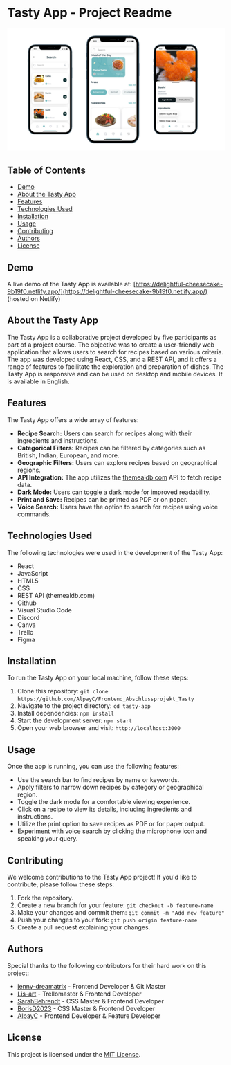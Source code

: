 # Tasty App - Project Readme

![Tasty App Logo](./screenshots/mockups.jpg)

## Table of Contents

- [Demo](#demo)
- [About the Tasty App](#about-the-tasty-app)
- [Features](#features)
- [Technologies Used](#technologies-used)
- [Installation](#installation)
- [Usage](#usage)
- [Contributing](#contributing)
- [Authors](#authors)
- [License](#license)

## Demo

A live demo of the Tasty App is available at: [https://delightful-cheesecake-9b19f0.netlify.app/](https://delightful-cheesecake-9b19f0.netlify.app/) (hosted on Netlify)

## About the Tasty App

The Tasty App is a collaborative project developed by five participants as part of a project course. The objective was to create a user-friendly web application that allows users to search for recipes based on various criteria. The app was developed using React, CSS, and a REST API, and it offers a range of features to facilitate the exploration and preparation of dishes. The Tasty App is responsive and can be used on desktop and mobile devices. It is available in English.

## Features

The Tasty App offers a wide array of features:

- **Recipe Search:** Users can search for recipes along with their ingredients and instructions.
- **Categorical Filters:** Recipes can be filtered by categories such as British, Indian, European, and more.
- **Geographic Filters:** Users can explore recipes based on geographical regions.
- **API Integration:** The app utilizes the [themealdb.com](https://www.themealdb.com) API to fetch recipe data.
- **Dark Mode:** Users can toggle a dark mode for improved readability.
- **Print and Save:** Recipes can be printed as PDF or on paper.
- **Voice Search:** Users have the option to search for recipes using voice commands.

## Technologies Used

The following technologies were used in the development of the Tasty App:

- React
- JavaScript
- HTML5
- CSS
- REST API (themealdb.com)
- Github
- Visual Studio Code
- Discord
- Canva
- Trello
- Figma

## Installation

To run the Tasty App on your local machine, follow these steps:

1. Clone this repository: `git clone https://github.com/AlpayC/Frontend_Abschlussprojekt_Tasty`
2. Navigate to the project directory: `cd tasty-app`
3. Install dependencies: `npm install`
4. Start the development server: `npm start`
5. Open your web browser and visit: `http://localhost:3000`

## Usage

Once the app is running, you can use the following features:

- Use the search bar to find recipes by name or keywords.
- Apply filters to narrow down recipes by category or geographical region.
- Toggle the dark mode for a comfortable viewing experience.
- Click on a recipe to view its details, including ingredients and instructions.
- Utilize the print option to save recipes as PDF or for paper output.
- Experiment with voice search by clicking the microphone icon and speaking your query.

## Contributing

We welcome contributions to the Tasty App project! If you'd like to contribute, please follow these steps:

1. Fork the repository.
2. Create a new branch for your feature: `git checkout -b feature-name`
3. Make your changes and commit them: `git commit -m "Add new feature"`
4. Push your changes to your fork: `git push origin feature-name`
5. Create a pull request explaining your changes.

## Authors

Special thanks to the following contributors for their hard work on this project:

- [jenny-dreamatrix](https://github.com/jenny-dreamatrix) - Frontend Developer & Git Master
- [Lis-art](https://github.com/Lis-art) - Trellomaster & Frontend Developer
- [SarahBehrendt](https://github.com/SarahBehrendt) - CSS Master & Frontend Developer
- [BorisD2023](https://github.com/BorisD2023) - CSS Master & Frontend Developer
- [AlpayC](https://github.com/AlpayC) - Frontend Developer & Feature Developer

## License

This project is licensed under the [MIT License](LICENSE).
